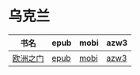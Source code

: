 # 乌克兰

| 书名 | epub | mobi | azw3 |
| --- | --- | --- | --- |
| [欧洲之门](http://ct.dalanmei.com/f/31084289-571807165-da8905) | [epub](http://ct.dalanmei.com/f/31084289-571807165-da8905) | [mobi](http://ct.dalanmei.com/f/31084289-571539130-d89c8f) | [azw3](http://ct.dalanmei.com/f/31084289-572196021-15f88a) |
